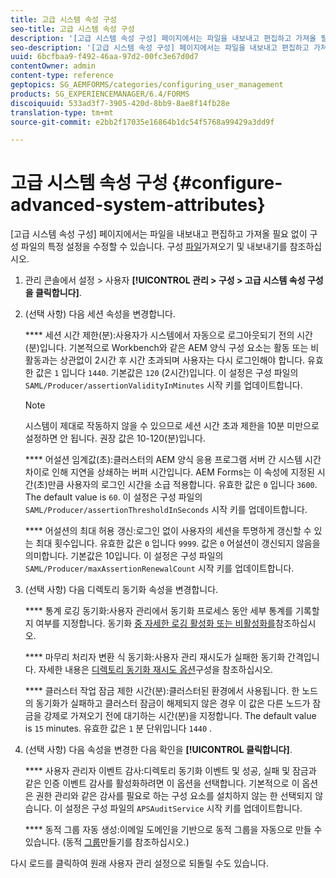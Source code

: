 ```yaml
---
title: 고급 시스템 속성 구성
seo-title: 고급 시스템 속성 구성
description: '[고급 시스템 속성 구성] 페이지에서는 파일을 내보내고 편집하고 가져올 필요 없이 구성 파일의 특정 설정을 수정할 수 있습니다.'
seo-description: '[고급 시스템 속성 구성] 페이지에서는 파일을 내보내고 편집하고 가져올 필요 없이 구성 파일의 특정 설정을 수정할 수 있습니다.'
uuid: 6bcfbaa9-f492-46aa-97d2-00fc3e67d0d7
contentOwner: admin
content-type: reference
geptopics: SG_AEMFORMS/categories/configuring_user_management
products: SG_EXPERIENCEMANAGER/6.4/FORMS
discoiquuid: 533ad3f7-3905-420d-8bb9-8ae8f14fb28e
translation-type: tm+mt
source-git-commit: e2bb2f17035e16864b1dc54f5768a99429a3dd9f

---
```



# 고급 시스템 속성 구성 {#configure-advanced-system-attributes}

[고급 시스템 속성 구성] 페이지에서는 파일을 내보내고 편집하고 가져올 필요 없이 구성 파일의 특정 설정을 수정할 수 있습니다. 구성 [파일](/help/forms/using/admin-help/importing-exporting-configuration-file.md#importing-and-exporting-the-configuration-file)가져오기 및 내보내기를 참조하십시오.

1. 관리 콘솔에서 설정 > 사용자 **[!UICONTROL 관리 > 구성 > 고급 시스템 속성 구성을 클릭합니다]**.
1. (선택 사항) 다음 세션 속성을 변경합니다.

   **** 세션 시간 제한(분):사용자가 시스템에서 자동으로 로그아웃되기 전의 시간(분)입니다. 기본적으로 Workbench와 같은 AEM 양식 구성 요소는 활동 또는 비활동과는 상관없이 2시간 후 시간 초과되며 사용자는 다시 로그인해야 합니다. 유효한 값은 `1` 입니다 `1440`. 기본값은 `120` (2시간)입니다. 이 설정은 구성 파일의 `SAML/Producer/assertionValidityInMinutes` 시작 키를 업데이트합니다.

   >[!NOTE]
   >
   >시스템이 제대로 작동하지 않을 수 있으므로 세션 시간 초과 제한을 10분 미만으로 설정하면 안 됩니다. 권장 값은 10-120(분)입니다.

   **** 어설션 임계값(초):클러스터의 AEM 양식 응용 프로그램 서버 간 시스템 시간 차이로 인해 지연을 상쇄하는 버퍼 시간입니다. AEM Forms는 이 속성에 지정된 시간(초)만큼 사용자의 로그인 시간을 소급 적용합니다. 유효한 값은 `0` 입니다 `3600`. The default value is `60`. 이 설정은 구성 파일의 `SAML/Producer/assertionThresholdInSeconds` 시작 키를 업데이트합니다.

   **** 어설션의 최대 허용 갱신:로그인 없이 사용자의 세션을 투명하게 갱신할 수 있는 최대 횟수입니다. 유효한 값은 `0` 입니다 `9999`. 값은 `0` 어설션이 갱신되지 않음을 의미합니다. 기본값은 10입니다. 이 설정은 구성 파일의 `SAML/Producer/maxAssertionRenewalCount` 시작 키를 업데이트합니다.

1. (선택 사항) 다음 디렉토리 동기화 속성을 변경합니다.

   **** 통계 로깅 동기화:사용자 관리에서 동기화 프로세스 동안 세부 통계를 기록할지 여부를 지정합니다. 동기화 [중 자세한 로깅 활성화 또는 비활성화를](/help/forms/using/admin-help/synchronizing-directories.md#enable-or-disable-detailed-logging-during-synchronization)참조하십시오.

   **** 마무리 처리자 변환 식 동기화:사용자 관리 재시도가 실패한 동기화 간격입니다. 자세한 내용은 [디렉토리 동기화 재시도 옵션](/help/forms/using/admin-help/synchronizing-directories.md#configure-the-directory-synchronization-retry-option)구성을 참조하십시오.

   **** 클러스터 작업 잠금 제한 시간(분):클러스터된 환경에서 사용됩니다. 한 노드의 동기화가 실패하고 클러스터 잠금이 해제되지 않은 경우 이 값은 다른 노드가 잠금을 강제로 가져오기 전에 대기하는 시간(분)을 지정합니다. The default value is `15` minutes. 유효한 값은 `1` 분 단위입니다 `1440` .

1. (선택 사항) 다음 속성을 변경한 다음 확인을 **[!UICONTROL 클릭합니다]**.

   **** 사용자 관리자 이벤트 감사:디렉토리 동기화 이벤트 및 성공, 실패 및 잠금과 같은 인증 이벤트 감사를 활성화하려면 이 옵션을 선택합니다. 기본적으로 이 옵션은 권한 관리와 같은 감사를 필요로 하는 구성 요소를 설치하지 않는 한 선택되지 않습니다. 이 설정은 구성 파일의 `APSAuditService` 시작 키를 업데이트합니다.

   **** 동적 그룹 자동 생성:이메일 도메인을 기반으로 동적 그룹을 자동으로 만들 수 있습니다. (동적 [그룹](/help/forms/using/admin-help/creating-configuring-groups.md#create-a-dynamic-group)만들기를 참조하십시오.)

다시 로드를 클릭하여 원래 사용자 관리 설정으로 되돌릴 수도 있습니다.
